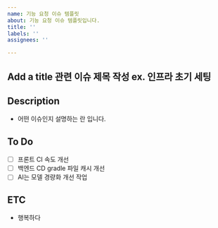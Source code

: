 ```yaml
---
name: 기능 요청 이슈 템플릿
about: 기능 요청 이슈 템플릿입니다.
title: ''
labels: ''
assignees: ''

---
```


Add a title
관련 이슈 제목 작성 ex. 인프라 초기 세팅
---------------------------------------------------------------
## Description
- 어떤 이슈인지 설명하는 란 입니다.
## To Do
- [ ] 프론트 CI 속도 개선
- [ ] 백엔드 CD gradle 파일 캐시 개선
- [ ] AI는 모델 경량화 개선 작업

## ETC
- 행복하다
